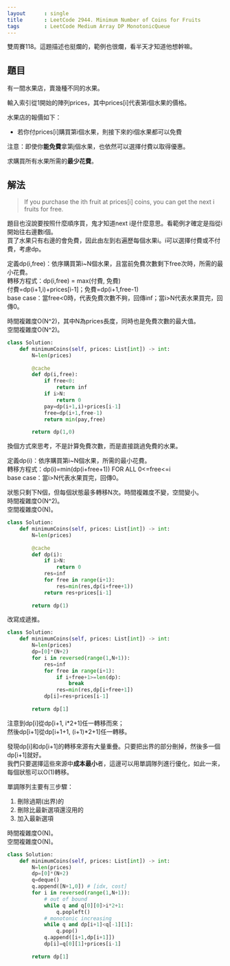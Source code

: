 ```yaml
---
layout      : single
title       : LeetCode 2944. Minimum Number of Coins for Fruits
tags        : LeetCode Medium Array DP MonotonicQueue
---
```

雙周賽118。這題描述也挺爛的，範例也很爛，看半天才知道他想幹嘛。  

## 題目

有一間水果店，賣幾種不同的水果。  

輸入索引從1開始的陣列prices，其中prices[i]代表第i個水果的價格。  

水果店的報價如下：  

- 若你付prices[i]購買第i個水果，則接下來的i個水果都可以免費  

注意：即使你**能免費**拿第j個水果，也依然可以選擇付費以取得優惠。  

求購買所有水果所需的**最少花費**。  

## 解法

> If you purchase the ith fruit at prices[i] coins, you can get the next i fruits for free.  

題目也沒說要按照什麼順序買，鬼才知道next i是什麼意思。看範例才確定是指從i開始往右邊數i個。  
買了水果只有右邊的會免費，因此由左到右遍歷每個水果i。i可以選擇付費或不付費，考慮dp。  

定義dp(i,free)：依序購買第i\~N個水果，且當前免費次數剩下free次時，所需的最小花費。  
轉移方程式：dp(i,free) = max(付費, 免費)  
付費=dp(i+1,i)+prices[i-1]；免費=dp(i+1,free-1)  
base case：當free<0時，代表免費次數不夠，回傳inf；當i>N代表水果買完，回傳0。  

時間複雜度O(N^2)，其中N為prices長度，同時也是免費次數的最大值。  
空間複雜度O(N^2)。  

```python
class Solution:
    def minimumCoins(self, prices: List[int]) -> int:
        N=len(prices)
        
        @cache
        def dp(i,free):
            if free<0:
                return inf
            if i>N:
                return 0
            pay=dp(i+1,i)+prices[i-1]
            free=dp(i+1,free-1)
            return min(pay,free)
        
        return dp(1,0)
```

換個方式來思考，不是計算免費次數，而是直接跳過免費的水果。  

定義dp(i)：依序購買第i\~N個水果，所需的最小花費。  
轉移方程式：dp(i)=min(dp(i+free+1)) FOR ALL 0<=free<=i  
base case：當i>N代表水果買完，回傳0。  

狀態只剩下N個，但每個狀態最多轉移N次。時間複雜度不變，空間變小。  
時間複雜度O(N^2)。  
空間複雜度O(N)。  

```python
class Solution:
    def minimumCoins(self, prices: List[int]) -> int:
        N=len(prices)
        
        @cache
        def dp(i):
            if i>N:
                return 0
            res=inf
            for free in range(i+1):
                res=min(res,dp(i+free+1))
            return res+prices[i-1]
            
        return dp(1)
```

改寫成遞推。  

```python
class Solution:
    def minimumCoins(self, prices: List[int]) -> int:
        N=len(prices)
        dp=[0]*(N+2)
        for i in reversed(range(1,N+1)):
            res=inf            
            for free in range(i+1):
                if i+free+1>=len(dp):
                    break
                res=min(res,dp[i+free+1])
            dp[i]=res+prices[i-1]
            
        return dp[1]
```

注意到dp[i]從dp[i+1, i\*2+1]任一轉移而來；  
然後dp[i+1]從dp[i+1+1, (i+1)\*2+1]任一轉移。  

發現dp[i]和dp[i+1]的轉移來源有大量重疊。只要把出界的部分刪掉，然後多一個dp[i+1]就好。  
我們只要選擇這些來源中**成本最小**者，這邊可以用單調隊列進行優化，如此一來，每個狀態可以O(1)轉移。  

單調隊列主要有三步驟：  

1. 刪除過期(出界)的  
2. 刪除比最新選項還沒用的  
3. 加入最新選項  

時間複雜度O(N)。  
空間複雜度O(N)。  

```python
class Solution:
    def minimumCoins(self, prices: List[int]) -> int:
        N=len(prices)
        dp=[0]*(N+2)
        q=deque()
        q.append([N+1,0]) # [idx, cost]
        for i in reversed(range(1,N+1)):
            # out of bound
            while q and q[0][0]>i*2+1:
                q.popleft()
            # monotonic increasing
            while q and dp[i+1]<q[-1][1]:
                q.pop()
            q.append([i+1,dp[i+1]])
            dp[i]=q[0][1]+prices[i-1]
            
        return dp[1]
```
